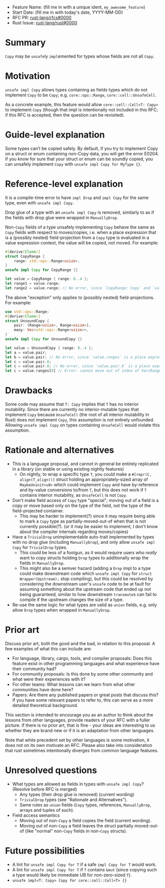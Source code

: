 - Feature Name: (fill me in with a unique ident, `my_awesome_feature`)
- Start Date: (fill me in with today's date, YYYY-MM-DD)
- RFC PR: [rust-lang/rfcs#0000](https://github.com/rust-lang/rfcs/pull/0000)
- Rust Issue: [rust-lang/rust#0000](https://github.com/rust-lang/rust/issues/0000)

# Summary
[summary]: #summary

`Copy` may be `unsafe`ly `impl`emented for types whose fields are not all `Copy`.

# Motivation
[motivation]: #motivation

`unsafe impl Copy` allows types containing as fields types which do not implement `Copy` to be `Copy`; e.g. `core::ops::Range`, `core::cell::UnsafeCell`.

As a concrete example, this feature would allow `core::cell::Cell<T: Copy>` to implement `Copy` (though that impl is intentionally not included in this RFC; if this RFC is accepted, then the question can be revisited).

# Guide-level explanation
[guide-level-explanation]: #guide-level-explanation

Some types can’t be copied safely. By default, if you try to implement Copy on a struct or enum containing non-Copy data, you will get the error E0204. If you know for sure that your struct or enum can be soundly copied, you can unsafely implement `Copy` with `unsafe impl Copy for MyType {}`.

<!--
Explain the proposal as if it was already included in the language and you were teaching it to another Rust programmer. That generally means:

- Introducing new named concepts.
- Explaining the feature largely in terms of examples.
- Explaining how Rust programmers should *think* about the feature, and how it should impact the way they use Rust. It should explain the impact as concretely as possible.
- If applicable, provide sample error messages, deprecation warnings, or migration guidance.
- If applicable, describe the differences between teaching this to existing Rust programmers and new Rust programmers.
- Discuss how this impacts the ability to read, understand, and maintain Rust code. Code is read and modified far more often than written; will the proposed feature make code easier to maintain?

For implementation-oriented RFCs (e.g. for compiler internals), this section should focus on how compiler contributors should think about the change, and give examples of its concrete impact. For policy RFCs, this section should provide an example-driven introduction to the policy, and explain its impact in concrete terms.
-->

# Reference-level explanation
[reference-level-explanation]: #reference-level-explanation

<!--
This is the technical portion of the RFC. Explain the design in sufficient detail that:

- Its interaction with other features is clear.
- It is reasonably clear how the feature would be implemented.
- Corner cases are dissected by example.

The section should return to the examples given in the previous section, and explain more fully how the detailed proposal makes those examples work.

-->

It is a compile-time error to have `impl Drop` and `impl Copy` for the same type, even with `unsafe impl Copy`.

Drop glue of a type with an `unsafe impl Copy` is removed, similarly to as if the fields with drop glue were wrapped in `ManuallyDrop`.

Non-`Copy` fields of a type unsafely implementing `Copy` behave the same as `Copy` fields with respect to moves/copies, i.e. when a place expression that is a (possibly nested) field-projection from a `Copy` type is evaluated in a value expression context, the value will be copied, not moved. For example:

```rust
#[derive(Clone)]
struct CopyRange {
    range: std::ops::Range<usize>,
}
unsafe impl Copy for CopyRange {}

let value = CopyRange { range: 0..4 };
let range1 = value.range;
let range2 = value.range; // No error, since `CopyRange: Copy` and `value.range` is a place-expression
```

The above "exception" only applies to (possibly nested) field-projections. For example:


```rust
use std::ops::Range;
#[derive(Clone)]
struct UnsoundCopy {
    pair: (Range<usize>, Range<usize>),
    many: Vec<std::ops::Range<usize>>,
}
unsafe impl Copy for UnsoundCopy {}

let value = UnsoundCopy { range: 0..4 };
let a = value.pair;
let b = value.pair; // No error, since `value.ranges` is a place expression that is a field-projection from `value`.
let c = value.pair.0;
let c = value.pair.0; // No error, since `value.pair.0` is a place expression that is a (nested) field-projection from `value`.
let c = value.ranges[0] // Error: cannot move out of index of Vec<Range<usize>>, because `value.ranges[0]` is not just a field-expression from `value`
```


# Drawbacks
[drawbacks]: #drawbacks

Some code may assume that `T: Copy` implies that `T` has no interior mutability. Since there are currently no interior-mutable types that implement `Copy` because `UnsafeCell` (the root of all interior mutability in Rust) does not implement `Copy`, this assumption is not entirely unfounded. Allowing `unsafe impl Copy` on types containing `UnsafeCell` would violate this assumption.

# Rationale and alternatives
[rationale-and-alternatives]: #rationale-and-alternatives

<!--

- Why is this design the best in the space of possible designs?
- What other designs have been considered and what is the rationale for not choosing them?
- What is the impact of not doing this?
- If this is a language proposal, could this be done in a library or macro instead? Does the proposed change make Rust code easier or harder to read, understand, and maintain?

-->

- This is a language proposal, and cannot in general be entirely replicated in a library (on stable or using existing nightly features)
	+ On nightly, to wrap a specific type `T`, you could make a `#[repr(C, align(T_align))]` struct holding an appropriately-sized array of `MaybeUninit<u8>` which could implement `Copy` and have by-reference and by-value conversions to/from `T`, but this does not work if `T` contains interior mutability, as `UnsafeCell` is not `Copy`.
- Don't make field access of `Copy` type "special"; moving out of a field is a copy or move based only on the type of the field, not the type of the field-projected container.
	+ This may be harder to implement(?) since it may require being able to mark a `Copy` type as partially-moved-out-of when that is not currently possible(?). (or it may be easier to implement, I don't know about the compiler internals regarding moves/copies)
- Have a `TrivialDrop` unimplementable auto-trait implemented by types with no drop glue (including `ManuallyDrop`), and only allow `unsafe impl Copy` for `TrivialDrop` types.
	+ This could be less of a footgun, as it would require users who *really* want to copy structs holding `Drop` types to additionally wrap the fields in `ManuallyDrop`.
	+ This might also be a semver hazard (adding a `Drop` impl to a type could make downstream code which `unsafe impl Copy` for `struct Wrapper(Upstream);` stop compiling), but this could be resolved by considering the downstream user's `unsafe` code to be at fault for assuming something about the upstream code that ended up not being guaranteed, similar to how downstream `transmute`s can fail to compile if the upstream changes the size of a type.
- Re-use the same logic for what types are valid as `union` fields, e.g. only allow `Drop` types when wrapped in `ManuallyDrop`.

# Prior art
[prior-art]: #prior-art

Discuss prior art, both the good and the bad, in relation to this proposal.
A few examples of what this can include are:

- For language, library, cargo, tools, and compiler proposals: Does this feature exist in other programming languages and what experience have their community had?
- For community proposals: Is this done by some other community and what were their experiences with it?
- For other teams: What lessons can we learn from what other communities have done here?
- Papers: Are there any published papers or great posts that discuss this? If you have some relevant papers to refer to, this can serve as a more detailed theoretical background.

This section is intended to encourage you as an author to think about the lessons from other languages, provide readers of your RFC with a fuller picture.
If there is no prior art, that is fine - your ideas are interesting to us whether they are brand new or if it is an adaptation from other languages.

Note that while precedent set by other languages is some motivation, it does not on its own motivate an RFC.
Please also take into consideration that rust sometimes intentionally diverges from common language features.

# Unresolved questions
[unresolved-questions]: #unresolved-questions

- What types are allowed as fields in types with `unsafe impl Copy`? (Resolve before RFC is merged)
	+ Any types (their drop glue is removed) (current wording)
	+ `TrivialDrop` types (see "Rationale and Alternatives").
	+ Same rules as `union` fields (`Copy` types, references, `ManuallyDrop`, arrays and tuples of such).
- Field access semantics
	+ Moving out of non-`Copy` a field copies the field (current wording).
	+ Moving out of non-`Copy` a field leaves the struct partially moved-out-of (like "normal" non-`Copy` fields in non-`Copy` structs).

<!--

- What parts of the design do you expect to resolve through the RFC process before this gets merged?
- What parts of the design do you expect to resolve through the implementation of this feature before stabilization?
- What related issues do you consider out of scope for this RFC that could be addressed in the future independently of the solution that comes out of this RFC?

-->

# Future possibilities
[future-possibilities]: #future-possibilities

- A lint for `unsafe impl Copy for T` if a safe `impl Copy for T` would work.
- A lint for `unsafe impl Copy for T` if `T` contains `&mut` (since copying such a type would likely be immediate UB for non-zero-sized `T`).
- `unsafe impl<T: Copy> Copy for core::cell::Cell<T> {}`

<!--

Think about what the natural extension and evolution of your proposal would
be and how it would affect the language and project as a whole in a holistic
way. Try to use this section as a tool to more fully consider all possible
interactions with the project and language in your proposal.
Also consider how this all fits into the roadmap for the project
and of the relevant sub-team.

This is also a good place to "dump ideas", if they are out of scope for the
RFC you are writing but otherwise related.

If you have tried and cannot think of any future possibilities,
you may simply state that you cannot think of anything.

Note that having something written down in the future-possibilities section
is not a reason to accept the current or a future RFC; such notes should be
in the section on motivation or rationale in this or subsequent RFCs.
The section merely provides additional information.

-->

